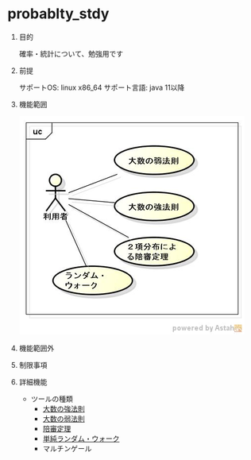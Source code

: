 probablty_stdy
==============
1. 目的

   確率・統計について、勉強用です

1. 前提

   サポートOS: linux x86_64
   サポート言語: java 11以降

1. 機能範囲

   ![probablty_stdy](images/ucProbablity.jpg)

1. 機能範囲外

1. 制限事項

1. 詳細機能

   * ツールの種類
     - [大数の強法則](dspbdist.md)
     - [大数の弱法則](dspbdist2.md)
     - [陪審定理](dspbdist3.md)
     - [単純ランダム・ウォーク](dspbdist4.md)
     - マルチンゲール
